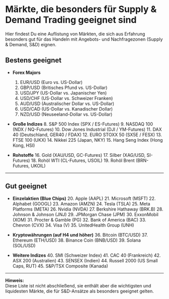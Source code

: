 # Märkte, die besonders für Supply & Demand Trading geeignet sind

Hier findest Du eine Auflistung von Märkten, die sich aus Erfahrung besonders gut für das Handeln mit Angebots- und Nachfragezonen (Supply & Demand, S&D) eignen.

## Bestens geeignet

- **Forex Majors**
  1. EUR/USD (Euro vs. US-Dollar)
  2. GBP/USD (Britisches Pfund vs. US-Dollar)
  3. USD/JPY (US-Dollar vs. Japanischer Yen)
  4. USD/CHF (US-Dollar vs. Schweizer Franken)
  5. AUD/USD (Australischer Dollar vs. US-Dollar)
  6. USD/CAD (US-Dollar vs. Kanadischer Dollar)
  7. NZD/USD (Neuseeland-Dollar vs. US-Dollar)

- **Große Indizes**
  8. S&P 500 Index (SPX / ES-Futures)
  9. NASDAQ 100 (NDX / NQ-Futures)
  10. Dow Jones Industrial (DJI / YM-Futures)
  11. DAX 40 (Deutschland, GER40 / FDAX)
  12. EURO STOXX 50 (SX5E / FESX)
  13. FTSE 100 (UKX)
  14. Nikkei 225 (Japan, NKY)
  15. Hang Seng Index (Hong Kong, HSI)

- **Rohstoffe**
  16. Gold (XAU/USD, GC-Futures)
  17. Silber (XAG/USD, SI-Futures)
  18. Rohöl WTI (CL-Futures, USOIL)
  19. Rohöl Brent (BRN-Futures, UKOIL)

---

## Gut geeignet

- **Einzelaktien (Blue Chips)**
  20. Apple (AAPL)
  21. Microsoft (MSFT)
  22. Alphabet (GOOGL)
  23. Amazon (AMZN)
  24. Tesla (TSLA)
  25. Meta Platforms (META)
  26. Nvidia (NVDA)
  27. Berkshire Hathaway (BRK.B)
  28. Johnson & Johnson (JNJ)
  29. JPMorgan Chase (JPM)
  30. ExxonMobil (XOM)
  31. Procter & Gamble (PG)
  32. Bank of America (BAC)
  33. Chevron (CVX)
  34. Visa (V)
  35. UnitedHealth Group (UNH)

- **Kryptowährungen (auf H4 und höher)**
  36. Bitcoin (BTC/USD)
  37. Ethereum (ETH/USD)
  38. Binance Coin (BNB/USD)
  39. Solana (SOL/USD)

- **Weitere Indizes**
  40. SMI (Schweizer Index)
  41. CAC 40 (Frankreich)
  42. ASX 200 (Australien)
  43. SENSEX (Indien)
  44. Russell 2000 (US Small Caps, RUT)
  45. S&P/TSX Composite (Kanada)

---

**Hinweis:**  
Diese Liste ist nicht abschließend, sie enthält aber die wichtigsten und liquidesten Märkte, die für S&D-Ansätze als besonders geeignet gelten.